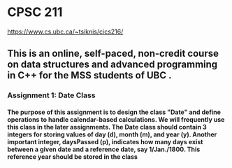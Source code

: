# CPSC 211
https://www.cs.ubc.ca/~tsiknis/cics216/
## This is an online, self-paced, non-credit  course on data structures and advanced programming in C++ for the MSS students of UBC .

### Assignment 1: Date Class
#### The purpose of this assignment is to design the class "Date" and define operations to handle calendar-based calculations. We will frequently use this class in the later assignments. The Date class should contain 3 integers for storing values of day (d), month (m), and year (y). Another important integer, daysPassed (p), indicates how many days exist between a given date and a reference date, say 1/Jan./1800. This reference year should be stored in the class

